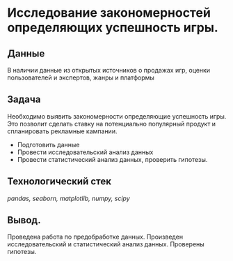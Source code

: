 # Исследование закономерностей определяющих успешность игры.
## Данные
В наличии данные из открытых источников о продажах игр, оценки пользователей и экспертов, жанры и платформы 
## Задача
Необходимо выявить закономерности определяющие успешность игры. Это позволит сделать ставку на потенциально популярный продукт и спланировать рекламные кампании.
 * Подготовить данные
 * Провести исследовательский анализ данных
 * Провести статистический анализ данных, проверить гипотезы.
## Технологический стек
*pandas, seaborn, matplotlib, numpy, scipy*
## Вывод.
Проведена работа по предобработке данных. Произведен исследовательский и статистический анализ данных. Проверены гипотезы. 
